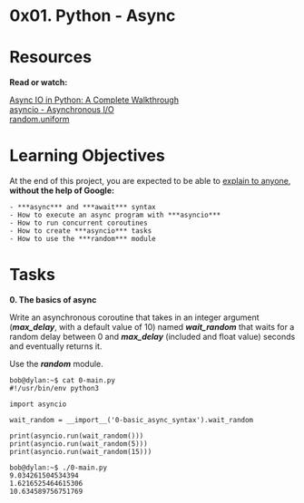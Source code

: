 # 0x01. Python - Async

# Resources

**Read or watch:**

[Async IO in Python: A Complete Walkthrough](https://realpython.com/async-io-python/)  
[asyncio - Asynchronous I/O](https://docs.python.org/3/library/asyncio.html)  
[random.uniform](https://docs.python.org/3/library/random.html#random.uniform)


# Learning Objectives

At the end of this project, you are expected to be able to [explain to anyone](https://fs.blog/feynman-learning-technique/), **without the help of Google:**

	- ***async*** and ***await*** syntax
	- How to execute an async program with ***asyncio***
	- How to run concurrent coroutines
	- How to create ***asyncio*** tasks
	- How to use the ***random*** module

# Tasks

**0. The basics of async**

Write an asynchronous coroutine that takes in an integer argument (***max_delay***, with a default value of 10) named ***wait_random*** that waits for a random delay between 0 and ***max_delay*** (included and float value) seconds and eventually returns it.

Use the ***random*** module.

```
bob@dylan:~$ cat 0-main.py
#!/usr/bin/env python3

import asyncio

wait_random = __import__('0-basic_async_syntax').wait_random

print(asyncio.run(wait_random()))
print(asyncio.run(wait_random(5)))
print(asyncio.run(wait_random(15)))

bob@dylan:~$ ./0-main.py
9.034261504534394
1.6216525464615306
10.634589756751769
```
